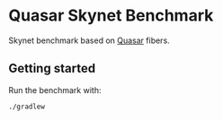 # Quasar Skynet Benchmark

Skynet benchmark based on [Quasar](http://docs.paralleluniverse.co/quasar) fibers.

## Getting started

Run the benchmark with:

```
./gradlew
```
